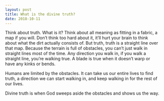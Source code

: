 ```yaml
---
layout: post
title: What is the divine truth?
date: 2018-10-11
---
```


<p>Think about truth. What is it? Think about all meaning as fitting in a fabric, a map if you will. Don’t think too hard about it, it’ll hurt your brain to think about what the dirt actually consists of. But truth, truth is a straight line over that map. Because the terrain is full of obstacles, you can’t just walk in straight lines most of the time. Any direction you walk in, if you walk a straight line, you’re walking true. A blade is true when it doesn’t warp or have any kinks or bends.</p><p>Humans are limited by the obstacles. It can take us our entire lives to find truth, a direction we can start walking in, and keep walking in for the rest of our lives.</p><p>Divine truth is when God sweeps aside the obstacles and shows us the way.</p>
